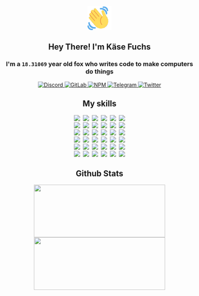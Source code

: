 <div><p align=center><img src=./resources/images/wave.gif width=64px height=64px></p><h2 align=center>Hey There! I'm Käse Fuchs</h2><h3 align=center>I'm a <code>18.31069</code> year old fox who writes code to make computers do things</h3><p align=center><a href=https://discord.com/users/507526681125322772><img alt=Discord src="https://img.shields.io/badge/Discord-5865F2?logo=discord&logoColor=white&style=flat-square#b0b6a5361b56e30e1b43eee4a8d2bd24"> </a><a href=https://gitlab.com/kasefuchs><img alt=GitLab src="https://img.shields.io/badge/GitLab-330F63?logo=gitlab&logoColor=white&style=flat-square#b0b6a5361b56e30e1b43eee4a8d2bd24"> </a><a href=https://npmjs.com/~kasefuchs><img alt=NPM src="https://img.shields.io/badge/NPM-CB3837?logo=npm&logoColor=white&style=flat-square#b0b6a5361b56e30e1b43eee4a8d2bd24"> </a><a href=https://t.me/kasefuchs><img alt=Telegram src="https://img.shields.io/badge/Telegram-2CA5E0?logo=telegram&logoColor=white&style=flat-square#b0b6a5361b56e30e1b43eee4a8d2bd24"> </a><a href=https://twitter.com/kasefuchs><img alt=Twitter src="https://img.shields.io/badge/Twitter-1DA1F2?logo=twitter&logoColor=white&style=flat-square#b0b6a5361b56e30e1b43eee4a8d2bd24"></a></p><h2 align=center>My skills</h2><p align=center><a href=https://aws.amazon.com/ ><picture><source srcset="https://skillicons.dev/icons?i=aws&theme=dark#b0b6a5361b56e30e1b43eee4a8d2bd24" media="(prefers-color-scheme: dark)"><source srcset="https://skillicons.dev/icons?i=aws&theme=light#b0b6a5361b56e30e1b43eee4a8d2bd24" media="(prefers-color-scheme: light), (prefers-color-scheme: no-preference)"><img src="https://skillicons.dev/icons?i=aws&theme=light#b0b6a5361b56e30e1b43eee4a8d2bd24"></picture></a>&nbsp;&nbsp;<a href=https://en.wikipedia.org/wiki/Bash_(Unix_shell)><picture><source srcset="https://skillicons.dev/icons?i=bash&theme=dark#b0b6a5361b56e30e1b43eee4a8d2bd24" media="(prefers-color-scheme: dark)"><source srcset="https://skillicons.dev/icons?i=bash&theme=light#b0b6a5361b56e30e1b43eee4a8d2bd24" media="(prefers-color-scheme: light), (prefers-color-scheme: no-preference)"><img src="https://skillicons.dev/icons?i=bash&theme=light#b0b6a5361b56e30e1b43eee4a8d2bd24"></picture></a>&nbsp;&nbsp;<a href=https://discord.com/developers/docs><picture><source srcset="https://skillicons.dev/icons?i=bots&theme=dark#b0b6a5361b56e30e1b43eee4a8d2bd24" media="(prefers-color-scheme: dark)"><source srcset="https://skillicons.dev/icons?i=bots&theme=light#b0b6a5361b56e30e1b43eee4a8d2bd24" media="(prefers-color-scheme: light), (prefers-color-scheme: no-preference)"><img src="https://skillicons.dev/icons?i=bots&theme=light#b0b6a5361b56e30e1b43eee4a8d2bd24"></picture></a>&nbsp;&nbsp;<a href=https://www.cloudflare.com/ ><picture><source srcset="https://skillicons.dev/icons?i=cloudflare&theme=dark#b0b6a5361b56e30e1b43eee4a8d2bd24" media="(prefers-color-scheme: dark)"><source srcset="https://skillicons.dev/icons?i=cloudflare&theme=light#b0b6a5361b56e30e1b43eee4a8d2bd24" media="(prefers-color-scheme: light), (prefers-color-scheme: no-preference)"><img src="https://skillicons.dev/icons?i=cloudflare&theme=light#b0b6a5361b56e30e1b43eee4a8d2bd24"></picture></a>&nbsp;&nbsp;<a href=https://en.wikipedia.org/wiki/CSS><picture><source srcset="https://skillicons.dev/icons?i=css&theme=dark#b0b6a5361b56e30e1b43eee4a8d2bd24" media="(prefers-color-scheme: dark)"><source srcset="https://skillicons.dev/icons?i=css&theme=light#b0b6a5361b56e30e1b43eee4a8d2bd24" media="(prefers-color-scheme: light), (prefers-color-scheme: no-preference)"><img src="https://skillicons.dev/icons?i=css&theme=light#b0b6a5361b56e30e1b43eee4a8d2bd24"></picture></a>&nbsp;&nbsp;<a href=https://www.docker.com/ ><picture><source srcset="https://skillicons.dev/icons?i=docker&theme=dark#b0b6a5361b56e30e1b43eee4a8d2bd24" media="(prefers-color-scheme: dark)"><source srcset="https://skillicons.dev/icons?i=docker&theme=light#b0b6a5361b56e30e1b43eee4a8d2bd24" media="(prefers-color-scheme: light), (prefers-color-scheme: no-preference)"><img src="https://skillicons.dev/icons?i=docker&theme=light#b0b6a5361b56e30e1b43eee4a8d2bd24"></picture></a><br><a href=https://www.electronjs.org/ ><picture><source srcset="https://skillicons.dev/icons?i=electron&theme=dark#b0b6a5361b56e30e1b43eee4a8d2bd24" media="(prefers-color-scheme: dark)"><source srcset="https://skillicons.dev/icons?i=electron&theme=light#b0b6a5361b56e30e1b43eee4a8d2bd24" media="(prefers-color-scheme: light), (prefers-color-scheme: no-preference)"><img src="https://skillicons.dev/icons?i=electron&theme=light#b0b6a5361b56e30e1b43eee4a8d2bd24"></picture></a>&nbsp;&nbsp;<a href=https://expressjs.com/ ><picture><source srcset="https://skillicons.dev/icons?i=express&theme=dark#b0b6a5361b56e30e1b43eee4a8d2bd24" media="(prefers-color-scheme: dark)"><source srcset="https://skillicons.dev/icons?i=express&theme=light#b0b6a5361b56e30e1b43eee4a8d2bd24" media="(prefers-color-scheme: light), (prefers-color-scheme: no-preference)"><img src="https://skillicons.dev/icons?i=express&theme=light#b0b6a5361b56e30e1b43eee4a8d2bd24"></picture></a>&nbsp;&nbsp;<a href=https://www.figma.com/ ><picture><source srcset="https://skillicons.dev/icons?i=figma&theme=dark#b0b6a5361b56e30e1b43eee4a8d2bd24" media="(prefers-color-scheme: dark)"><source srcset="https://skillicons.dev/icons?i=figma&theme=light#b0b6a5361b56e30e1b43eee4a8d2bd24" media="(prefers-color-scheme: light), (prefers-color-scheme: no-preference)"><img src="https://skillicons.dev/icons?i=figma&theme=light#b0b6a5361b56e30e1b43eee4a8d2bd24"></picture></a>&nbsp;&nbsp;<a href=https://firebase.google.com/ ><picture><source srcset="https://skillicons.dev/icons?i=firebase&theme=dark#b0b6a5361b56e30e1b43eee4a8d2bd24" media="(prefers-color-scheme: dark)"><source srcset="https://skillicons.dev/icons?i=firebase&theme=light#b0b6a5361b56e30e1b43eee4a8d2bd24" media="(prefers-color-scheme: light), (prefers-color-scheme: no-preference)"><img src="https://skillicons.dev/icons?i=firebase&theme=light#b0b6a5361b56e30e1b43eee4a8d2bd24"></picture></a>&nbsp;&nbsp;<a href=https://flask.palletsprojects.com/ ><picture><source srcset="https://skillicons.dev/icons?i=flask&theme=dark#b0b6a5361b56e30e1b43eee4a8d2bd24" media="(prefers-color-scheme: dark)"><source srcset="https://skillicons.dev/icons?i=flask&theme=light#b0b6a5361b56e30e1b43eee4a8d2bd24" media="(prefers-color-scheme: light), (prefers-color-scheme: no-preference)"><img src="https://skillicons.dev/icons?i=flask&theme=light#b0b6a5361b56e30e1b43eee4a8d2bd24"></picture></a>&nbsp;&nbsp;<a href=https://cloud.google.com/ ><picture><source srcset="https://skillicons.dev/icons?i=gcp&theme=dark#b0b6a5361b56e30e1b43eee4a8d2bd24" media="(prefers-color-scheme: dark)"><source srcset="https://skillicons.dev/icons?i=gcp&theme=light#b0b6a5361b56e30e1b43eee4a8d2bd24" media="(prefers-color-scheme: light), (prefers-color-scheme: no-preference)"><img src="https://skillicons.dev/icons?i=gcp&theme=light#b0b6a5361b56e30e1b43eee4a8d2bd24"></picture></a><br><a href=https://git-scm.com/ ><picture><source srcset="https://skillicons.dev/icons?i=git&theme=dark#b0b6a5361b56e30e1b43eee4a8d2bd24" media="(prefers-color-scheme: dark)"><source srcset="https://skillicons.dev/icons?i=git&theme=light#b0b6a5361b56e30e1b43eee4a8d2bd24" media="(prefers-color-scheme: light), (prefers-color-scheme: no-preference)"><img src="https://skillicons.dev/icons?i=git&theme=light#b0b6a5361b56e30e1b43eee4a8d2bd24"></picture></a>&nbsp;&nbsp;<a href=https://github.com/ ><picture><source srcset="https://skillicons.dev/icons?i=github&theme=dark#b0b6a5361b56e30e1b43eee4a8d2bd24" media="(prefers-color-scheme: dark)"><source srcset="https://skillicons.dev/icons?i=github&theme=light#b0b6a5361b56e30e1b43eee4a8d2bd24" media="(prefers-color-scheme: light), (prefers-color-scheme: no-preference)"><img src="https://skillicons.dev/icons?i=github&theme=light#b0b6a5361b56e30e1b43eee4a8d2bd24"></picture></a>&nbsp;&nbsp;<a href=https://gitlab.com/ ><picture><source srcset="https://skillicons.dev/icons?i=gitlab&theme=dark#b0b6a5361b56e30e1b43eee4a8d2bd24" media="(prefers-color-scheme: dark)"><source srcset="https://skillicons.dev/icons?i=gitlab&theme=light#b0b6a5361b56e30e1b43eee4a8d2bd24" media="(prefers-color-scheme: light), (prefers-color-scheme: no-preference)"><img src="https://skillicons.dev/icons?i=gitlab&theme=light#b0b6a5361b56e30e1b43eee4a8d2bd24"></picture></a>&nbsp;&nbsp;<a href=https://www.heroku.com/ ><picture><source srcset="https://skillicons.dev/icons?i=heroku&theme=dark#b0b6a5361b56e30e1b43eee4a8d2bd24" media="(prefers-color-scheme: dark)"><source srcset="https://skillicons.dev/icons?i=heroku&theme=light#b0b6a5361b56e30e1b43eee4a8d2bd24" media="(prefers-color-scheme: light), (prefers-color-scheme: no-preference)"><img src="https://skillicons.dev/icons?i=heroku&theme=light#b0b6a5361b56e30e1b43eee4a8d2bd24"></picture></a>&nbsp;&nbsp;<a href=https://en.wikipedia.org/wiki/HTML><picture><source srcset="https://skillicons.dev/icons?i=html&theme=dark#b0b6a5361b56e30e1b43eee4a8d2bd24" media="(prefers-color-scheme: dark)"><source srcset="https://skillicons.dev/icons?i=html&theme=light#b0b6a5361b56e30e1b43eee4a8d2bd24" media="(prefers-color-scheme: light), (prefers-color-scheme: no-preference)"><img src="https://skillicons.dev/icons?i=html&theme=light#b0b6a5361b56e30e1b43eee4a8d2bd24"></picture></a>&nbsp;&nbsp;<a href=https://en.wikipedia.org/wiki/JavaScript><picture><source srcset="https://skillicons.dev/icons?i=js&theme=dark#b0b6a5361b56e30e1b43eee4a8d2bd24" media="(prefers-color-scheme: dark)"><source srcset="https://skillicons.dev/icons?i=js&theme=light#b0b6a5361b56e30e1b43eee4a8d2bd24" media="(prefers-color-scheme: light), (prefers-color-scheme: no-preference)"><img src="https://skillicons.dev/icons?i=js&theme=light#b0b6a5361b56e30e1b43eee4a8d2bd24"></picture></a><br><a href=https://en.wikipedia.org/wiki/Linux><picture><source srcset="https://skillicons.dev/icons?i=linux&theme=dark#b0b6a5361b56e30e1b43eee4a8d2bd24" media="(prefers-color-scheme: dark)"><source srcset="https://skillicons.dev/icons?i=linux&theme=light#b0b6a5361b56e30e1b43eee4a8d2bd24" media="(prefers-color-scheme: light), (prefers-color-scheme: no-preference)"><img src="https://skillicons.dev/icons?i=linux&theme=light#b0b6a5361b56e30e1b43eee4a8d2bd24"></picture></a>&nbsp;&nbsp;<a href=https://mui.com/ ><picture><source srcset="https://skillicons.dev/icons?i=materialui&theme=dark#b0b6a5361b56e30e1b43eee4a8d2bd24" media="(prefers-color-scheme: dark)"><source srcset="https://skillicons.dev/icons?i=materialui&theme=light#b0b6a5361b56e30e1b43eee4a8d2bd24" media="(prefers-color-scheme: light), (prefers-color-scheme: no-preference)"><img src="https://skillicons.dev/icons?i=materialui&theme=light#b0b6a5361b56e30e1b43eee4a8d2bd24"></picture></a>&nbsp;&nbsp;<a href=https://en.wikipedia.org/wiki/Markdown><picture><source srcset="https://skillicons.dev/icons?i=md&theme=dark#b0b6a5361b56e30e1b43eee4a8d2bd24" media="(prefers-color-scheme: dark)"><source srcset="https://skillicons.dev/icons?i=md&theme=light#b0b6a5361b56e30e1b43eee4a8d2bd24" media="(prefers-color-scheme: light), (prefers-color-scheme: no-preference)"><img src="https://skillicons.dev/icons?i=md&theme=light#b0b6a5361b56e30e1b43eee4a8d2bd24"></picture></a>&nbsp;&nbsp;<a href=https://www.mongodb.com/ ><picture><source srcset="https://skillicons.dev/icons?i=mongodb&theme=dark#b0b6a5361b56e30e1b43eee4a8d2bd24" media="(prefers-color-scheme: dark)"><source srcset="https://skillicons.dev/icons?i=mongodb&theme=light#b0b6a5361b56e30e1b43eee4a8d2bd24" media="(prefers-color-scheme: light), (prefers-color-scheme: no-preference)"><img src="https://skillicons.dev/icons?i=mongodb&theme=light#b0b6a5361b56e30e1b43eee4a8d2bd24"></picture></a>&nbsp;&nbsp;<a href=https://www.mysql.com/ ><picture><source srcset="https://skillicons.dev/icons?i=mysql&theme=dark#b0b6a5361b56e30e1b43eee4a8d2bd24" media="(prefers-color-scheme: dark)"><source srcset="https://skillicons.dev/icons?i=mysql&theme=light#b0b6a5361b56e30e1b43eee4a8d2bd24" media="(prefers-color-scheme: light), (prefers-color-scheme: no-preference)"><img src="https://skillicons.dev/icons?i=mysql&theme=light#b0b6a5361b56e30e1b43eee4a8d2bd24"></picture></a>&nbsp;&nbsp;<a href=https://nextjs.org/ ><picture><source srcset="https://skillicons.dev/icons?i=nextjs&theme=dark#b0b6a5361b56e30e1b43eee4a8d2bd24" media="(prefers-color-scheme: dark)"><source srcset="https://skillicons.dev/icons?i=nextjs&theme=light#b0b6a5361b56e30e1b43eee4a8d2bd24" media="(prefers-color-scheme: light), (prefers-color-scheme: no-preference)"><img src="https://skillicons.dev/icons?i=nextjs&theme=light#b0b6a5361b56e30e1b43eee4a8d2bd24"></picture></a><br><a href=https://nodejs.org/en/ ><picture><source srcset="https://skillicons.dev/icons?i=nodejs&theme=dark#b0b6a5361b56e30e1b43eee4a8d2bd24" media="(prefers-color-scheme: dark)"><source srcset="https://skillicons.dev/icons?i=nodejs&theme=light#b0b6a5361b56e30e1b43eee4a8d2bd24" media="(prefers-color-scheme: light), (prefers-color-scheme: no-preference)"><img src="https://skillicons.dev/icons?i=nodejs&theme=light#b0b6a5361b56e30e1b43eee4a8d2bd24"></picture></a>&nbsp;&nbsp;<a href=https://www.postgresql.org/ ><picture><source srcset="https://skillicons.dev/icons?i=postgres&theme=dark#b0b6a5361b56e30e1b43eee4a8d2bd24" media="(prefers-color-scheme: dark)"><source srcset="https://skillicons.dev/icons?i=postgres&theme=light#b0b6a5361b56e30e1b43eee4a8d2bd24" media="(prefers-color-scheme: light), (prefers-color-scheme: no-preference)"><img src="https://skillicons.dev/icons?i=postgres&theme=light#b0b6a5361b56e30e1b43eee4a8d2bd24"></picture></a>&nbsp;&nbsp;<a href=https://learn.microsoft.com/en-us/powershell/ ><picture><source srcset="https://skillicons.dev/icons?i=powershell&theme=dark#b0b6a5361b56e30e1b43eee4a8d2bd24" media="(prefers-color-scheme: dark)"><source srcset="https://skillicons.dev/icons?i=powershell&theme=light#b0b6a5361b56e30e1b43eee4a8d2bd24" media="(prefers-color-scheme: light), (prefers-color-scheme: no-preference)"><img src="https://skillicons.dev/icons?i=powershell&theme=light#b0b6a5361b56e30e1b43eee4a8d2bd24"></picture></a>&nbsp;&nbsp;<a href=https://www.python.org/ ><picture><source srcset="https://skillicons.dev/icons?i=py&theme=dark#b0b6a5361b56e30e1b43eee4a8d2bd24" media="(prefers-color-scheme: dark)"><source srcset="https://skillicons.dev/icons?i=py&theme=light#b0b6a5361b56e30e1b43eee4a8d2bd24" media="(prefers-color-scheme: light), (prefers-color-scheme: no-preference)"><img src="https://skillicons.dev/icons?i=py&theme=light#b0b6a5361b56e30e1b43eee4a8d2bd24"></picture></a>&nbsp;&nbsp;<a href=https://www.raspberrypi.org/ ><picture><source srcset="https://skillicons.dev/icons?i=raspberrypi&theme=dark#b0b6a5361b56e30e1b43eee4a8d2bd24" media="(prefers-color-scheme: dark)"><source srcset="https://skillicons.dev/icons?i=raspberrypi&theme=light#b0b6a5361b56e30e1b43eee4a8d2bd24" media="(prefers-color-scheme: light), (prefers-color-scheme: no-preference)"><img src="https://skillicons.dev/icons?i=raspberrypi&theme=light#b0b6a5361b56e30e1b43eee4a8d2bd24"></picture></a>&nbsp;&nbsp;<a href=https://reactjs.org/ ><picture><source srcset="https://skillicons.dev/icons?i=react&theme=dark#b0b6a5361b56e30e1b43eee4a8d2bd24" media="(prefers-color-scheme: dark)"><source srcset="https://skillicons.dev/icons?i=react&theme=light#b0b6a5361b56e30e1b43eee4a8d2bd24" media="(prefers-color-scheme: light), (prefers-color-scheme: no-preference)"><img src="https://skillicons.dev/icons?i=react&theme=light#b0b6a5361b56e30e1b43eee4a8d2bd24"></picture></a><br><a href=https://redux.js.org/ ><picture><source srcset="https://skillicons.dev/icons?i=redux&theme=dark#b0b6a5361b56e30e1b43eee4a8d2bd24" media="(prefers-color-scheme: dark)"><source srcset="https://skillicons.dev/icons?i=redux&theme=light#b0b6a5361b56e30e1b43eee4a8d2bd24" media="(prefers-color-scheme: light), (prefers-color-scheme: no-preference)"><img src="https://skillicons.dev/icons?i=redux&theme=light#b0b6a5361b56e30e1b43eee4a8d2bd24"></picture></a>&nbsp;&nbsp;<a href=https://en.wikipedia.org/wiki/Regular_expression><picture><source srcset="https://skillicons.dev/icons?i=regex&theme=dark#b0b6a5361b56e30e1b43eee4a8d2bd24" media="(prefers-color-scheme: dark)"><source srcset="https://skillicons.dev/icons?i=regex&theme=light#b0b6a5361b56e30e1b43eee4a8d2bd24" media="(prefers-color-scheme: light), (prefers-color-scheme: no-preference)"><img src="https://skillicons.dev/icons?i=regex&theme=light#b0b6a5361b56e30e1b43eee4a8d2bd24"></picture></a>&nbsp;&nbsp;<a href=https://en.wikipedia.org/wiki/Sass_(stylesheet_language)><picture><source srcset="https://skillicons.dev/icons?i=sass&theme=dark#b0b6a5361b56e30e1b43eee4a8d2bd24" media="(prefers-color-scheme: dark)"><source srcset="https://skillicons.dev/icons?i=sass&theme=light#b0b6a5361b56e30e1b43eee4a8d2bd24" media="(prefers-color-scheme: light), (prefers-color-scheme: no-preference)"><img src="https://skillicons.dev/icons?i=sass&theme=light#b0b6a5361b56e30e1b43eee4a8d2bd24"></picture></a>&nbsp;&nbsp;<a href=https://www.typescriptlang.org/ ><picture><source srcset="https://skillicons.dev/icons?i=ts&theme=dark#b0b6a5361b56e30e1b43eee4a8d2bd24" media="(prefers-color-scheme: dark)"><source srcset="https://skillicons.dev/icons?i=ts&theme=light#b0b6a5361b56e30e1b43eee4a8d2bd24" media="(prefers-color-scheme: light), (prefers-color-scheme: no-preference)"><img src="https://skillicons.dev/icons?i=ts&theme=light#b0b6a5361b56e30e1b43eee4a8d2bd24"></picture></a>&nbsp;&nbsp;<a href=https://unity.com/ ><picture><source srcset="https://skillicons.dev/icons?i=unity&theme=dark#b0b6a5361b56e30e1b43eee4a8d2bd24" media="(prefers-color-scheme: dark)"><source srcset="https://skillicons.dev/icons?i=unity&theme=light#b0b6a5361b56e30e1b43eee4a8d2bd24" media="(prefers-color-scheme: light), (prefers-color-scheme: no-preference)"><img src="https://skillicons.dev/icons?i=unity&theme=light#b0b6a5361b56e30e1b43eee4a8d2bd24"></picture></a>&nbsp;&nbsp;<a href=https://workers.cloudflare.com/ ><picture><source srcset="https://skillicons.dev/icons?i=workers&theme=dark#b0b6a5361b56e30e1b43eee4a8d2bd24" media="(prefers-color-scheme: dark)"><source srcset="https://skillicons.dev/icons?i=workers&theme=light#b0b6a5361b56e30e1b43eee4a8d2bd24" media="(prefers-color-scheme: light), (prefers-color-scheme: no-preference)"><img src="https://skillicons.dev/icons?i=workers&theme=light#b0b6a5361b56e30e1b43eee4a8d2bd24"></picture></a><br></p><h2 align=center>Github Stats</h2><p align=center><picture><source srcset="https://github-readme-stats-kasefuchs.vercel.app/api/?count_private=true&hide_border=true&hide_rank=true&line_height=20&hide_title=true&username=Kasefuchs&theme=dark#b0b6a5361b56e30e1b43eee4a8d2bd24" media="(prefers-color-scheme: dark)"><source srcset="https://github-readme-stats-kasefuchs.vercel.app/api/?count_private=true&hide_border=true&hide_rank=true&line_height=20&hide_title=true&username=Kasefuchs&theme=light#b0b6a5361b56e30e1b43eee4a8d2bd24" media="(prefers-color-scheme: light), (prefers-color-scheme: no-preference)"><img align=middle width=350 height=140 src="https://github-readme-stats-kasefuchs.vercel.app/api/?count_private=true&hide_border=true&hide_rank=true&line_height=20&hide_title=true&username=Kasefuchs&theme=light#b0b6a5361b56e30e1b43eee4a8d2bd24"></picture><picture><source srcset="https://github-readme-stats-kasefuchs.vercel.app/api/top-langs/?count_private=true&hide_border=true&layout=compact&username=Kasefuchs&theme=dark#b0b6a5361b56e30e1b43eee4a8d2bd24" media="(prefers-color-scheme: dark)"><source srcset="https://github-readme-stats-kasefuchs.vercel.app/api/top-langs/?count_private=true&hide_border=true&layout=compact&username=Kasefuchs&theme=light#b0b6a5361b56e30e1b43eee4a8d2bd24" media="(prefers-color-scheme: light), (prefers-color-scheme: no-preference)"><img align=middle width=350 height=140 src="https://github-readme-stats-kasefuchs.vercel.app/api/top-langs/?count_private=true&hide_border=true&layout=compact&username=Kasefuchs&theme=light#b0b6a5361b56e30e1b43eee4a8d2bd24"></picture></p><img src="https://hit.yhype.me/github/profile?user_id=64592097#b0b6a5361b56e30e1b43eee4a8d2bd24" alt=""></div>